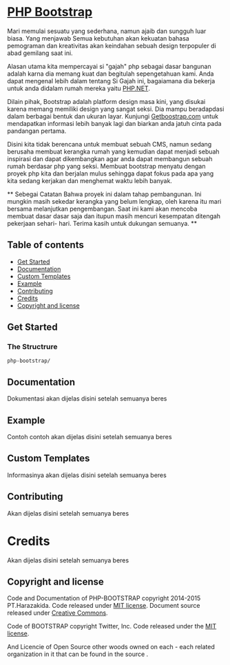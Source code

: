# [PHP Bootstrap](https://github.com/Harazaki/PHP-BOOTSTRAP#)

Mari memulai sesuatu yang sederhana, namun ajaib dan sungguh luar biasa. Yang menjawab Semua kebutuhan akan kekuatan  bahasa pemograman dan kreativitas akan keindahan sebuah design terpopuler di abad gemilang saat ini. 

Alasan utama kita mempercayai si "gajah" php sebagai dasar bangunan adalah karna dia memang kuat dan begitulah sepengetahuan kami. Anda dapat mengenal lebih dalam tentang Si Gajah ini, bagaiamana dia bekerja untuk anda didalam rumah mereka yaitu [PHP.NET](http://php.net/).

Dilain pihak, Bootstrap adalah platform design masa kini, yang disukai karena memang memiliki design yang sangat seksi. Dia mampu beradapdasi dalam berbagai bentuk dan ukuran layar. Kunjungi [Getboostrap.com](http://getbootstrap.com/) untuk mendapatkan informasi lebih banyak lagi dan biarkan anda jatuh cinta pada pandangan pertama.

Disini kita tidak berencana untuk membuat sebuah CMS, namun sedang berusaha membuat kerangka rumah yang kemudian dapat menjadi sebuah inspirasi dan dapat dikembangkan agar anda dapat membangun sebuah rumah berdasar php yang seksi. Membuat bootstrap menyatu dengan proyek php kita dan berjalan mulus sehingga dapat fokus pada apa yang kita sedang kerjakan dan menghemat waktu lebih banyak.

** Sebegai Catatan Bahwa proyek ini dalam tahap pembangunan. Ini mungkin masih sekedar kerangka yang belum lengkap, oleh karena itu mari bersama melanjutkan pengembangan. Saat ini kami akan mencoba membuat dasar dasar saja dan itupun masih mencuri kesempatan ditengah pekerjaan sehari- hari. Terima kasih untuk dukungan semuanya. **

## Table of contents

- [Get Started](#get-gtarted)
- [Documentation](#documentation)
- [Custom Templates](#custom-templates)
- [Example](#example)
- [Contributing](#Contributing)
- [Credits](#credits)
- [Copyright and license](#copyright-and-license)

## Get Started

### The Structrure

```
php-bootstrap/
```
## Documentation

Dokumentasi akan dijelas disini setelah semuanya beres

## Example

Contoh contoh akan dijelas disini setelah semuanya beres

## Custom Templates

Informasinya akan dijelas disini setelah semuanya beres

## Contributing

Akan dijelas disini setelah semuanya beres

# Credits

Akan dijelas disini setelah semuanya beres

## Copyright and license

Code and Documentation of PHP-BOOTSTRAP copyright 2014-2015 PT.Harazakida. Code released under [MIT license](https://github.com/Harazaki/PHP-BOOTSTRAP/blob/master/LICENSE). Document source released under [Creative Commons](https://github.com/Harazaki/PHP-BOOTSTRAP/blob/master/docs.licence).

Code of BOOTSTRAP copyright Twitter, Inc. Code released under the [MIT license](https://github.com/twbs/bootstrap/blob/master/LICENSE).

And Licencie of Open Source other woods owned on each - each related organization in it that can be found in the source .


